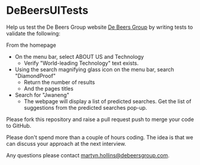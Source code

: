 # DeBeersUITests

Help us test the De Beers Group website [De Beers Group](https://www.debeersgroup.com/) by writing tests to validate the following: 

From the homepage 

- On the menu bar, select ABOUT US  and Technology 
  - Verify "World-leading Technology" text exists. 
- Using the search magnifying glass icon on the menu bar, search "DiamondProof" 
  - Return the number of results 
  - And the pages titles 
- Search for "Jwaneng"
  - The webpage will display a list of predicted searches. Get the list of suggestions from the  predicted searches pop-up. 
		
Please fork this repository and raise a pull request push to merge your code to GitHub.

Please don't spend more than a couple of hours coding. The idea is that we can discuss your approach at the next interview.

Any questions please contact martyn.hollins@debeersgroup.com.
